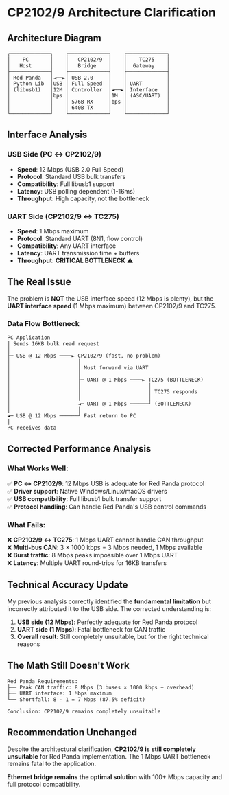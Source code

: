 # CP2102/9 Architecture Clarification

## Architecture Diagram

```
┌─────────────┐    ┌─────────────┐    ┌─────────────┐
│    PC       │    │   CP2102/9  │    │    TC275    │
│   Host      │    │   Bridge    │    │  Gateway    │
├─────────────┤    ├─────────────┤    ├─────────────┤
│ Red Panda   │◄──►│ USB 2.0     │    │             │
│ Python Lib  │USB │ Full Speed  │    │ UART        │
│ (libusb1)   │12M │ Controller  │◄──►│ Interface   │
│             │bps │             │1M  │ (ASC/UART)  │
│             │    │ 576B RX     │bps │             │
│             │    │ 640B TX     │    │             │
└─────────────┘    └─────────────┘    └─────────────┘
```

## Interface Analysis

### USB Side (PC ↔ CP2102/9)
- **Speed**: 12 Mbps (USB 2.0 Full Speed)
- **Protocol**: Standard USB bulk transfers
- **Compatibility**: Full libusb1 support
- **Latency**: USB polling dependent (1-16ms)
- **Throughput**: High capacity, not the bottleneck

### UART Side (CP2102/9 ↔ TC275)
- **Speed**: 1 Mbps maximum
- **Protocol**: Standard UART (8N1, flow control)
- **Compatibility**: Any UART interface
- **Latency**: UART transmission time + buffers
- **Throughput**: **CRITICAL BOTTLENECK** ⚠️

## The Real Issue

The problem is **NOT** the USB interface speed (12 Mbps is plenty), but the **UART interface speed** (1 Mbps maximum) between CP2102/9 and TC275.

### Data Flow Bottleneck
```
PC Application
│ Sends 16KB bulk read request
│ 
├─ USB @ 12 Mbps ────► CP2102/9 (fast, no problem)
│                      │
│                      │ Must forward via UART
│                      │ 
│                      ├─ UART @ 1 Mbps ────► TC275 (BOTTLENECK)
│                      │                      │
│                      │                      │ TC275 responds
│                      │                      │
│                      ◄─ UART @ 1 Mbps ──────┘ (BOTTLENECK)
│                      │
◄─ USB @ 12 Mbps ──────┘ Fast return to PC
│
PC receives data
```

## Corrected Performance Analysis

### What Works Well:
✅ **PC ↔ CP2102/9**: 12 Mbps USB is adequate for Red Panda protocol  
✅ **Driver support**: Native Windows/Linux/macOS drivers  
✅ **USB compatibility**: Full libusb1 bulk transfer support  
✅ **Protocol handling**: Can handle Red Panda's USB control commands  

### What Fails:
❌ **CP2102/9 ↔ TC275**: 1 Mbps UART cannot handle CAN throughput  
❌ **Multi-bus CAN**: 3 × 1000 kbps = 3 Mbps needed, 1 Mbps available  
❌ **Burst traffic**: 8 Mbps peaks impossible over 1 Mbps UART  
❌ **Latency**: Multiple UART round-trips for 16KB transfers  

## Technical Accuracy Update

My previous analysis correctly identified the **fundamental limitation** but incorrectly attributed it to the USB side. The corrected understanding is:

1. **USB side (12 Mbps)**: Perfectly adequate for Red Panda protocol
2. **UART side (1 Mbps)**: Fatal bottleneck for CAN traffic
3. **Overall result**: Still completely unsuitable, but for the right technical reasons

## The Math Still Doesn't Work

```
Red Panda Requirements:
├── Peak CAN traffic: 8 Mbps (3 buses × 1000 kbps + overhead)
├── UART interface: 1 Mbps maximum
└── Shortfall: 8 - 1 = 7 Mbps (87.5% deficit)

Conclusion: CP2102/9 remains completely unsuitable
```

## Recommendation Unchanged

Despite the architectural clarification, **CP2102/9 is still completely unsuitable** for Red Panda implementation. The 1 Mbps UART bottleneck remains fatal to the application.

**Ethernet bridge remains the optimal solution** with 100+ Mbps capacity and full protocol compatibility.
